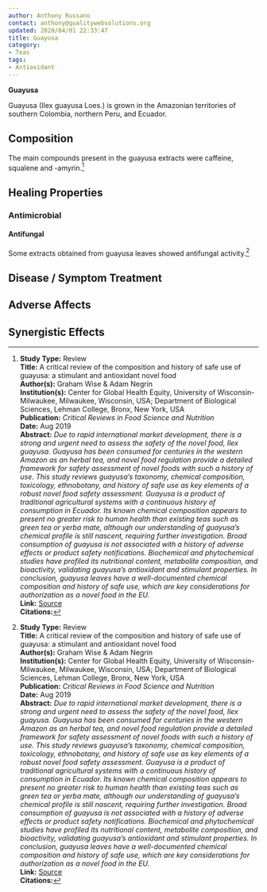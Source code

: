 ```yaml
---
author: Anthony Russano
contact: anthony@qualitywebsolutions.org
updated: 2020/04/01 22:33:47
title: Guayusa
category:
- Teas
tags:
- Antioxidant
---
```

**Guayusa**

Guayusa (Ilex guayusa Loes.) is grown in the Amazonian territories of southern Colombia, northern Peru, and Ecuador.

## Composition

The main compounds present in the guayusa extracts were caffeine, squalene and -amyrin.[^1]

## Healing Properties

### Antimicrobial

#### Antifungal

Some extracts obtained from guayusa leaves showed antifungal activity.[^1]

## Disease / Symptom Treatment

## Adverse Affects

## Synergistic Effects

[^1]: **Study Type:**  Review<br>**Title:** A critical review of the composition and history of safe use of guayusa: a stimulant and antioxidant novel food<br>**Author(s):** Graham Wise & Adam Negrin<br>**Institution(s):** Center for Global Health Equity, University of Wisconsin-Milwaukee, Milwaukee, Wisconsin, USA; Department of Biological Sciences, Lehman College, Bronx, New York, USA<br>**Publication:** <i>Critical Reviews in Food Science and Nutrition</i><br>**Date:** Aug 2019<br>**Abstract:** <i>Due to rapid international market development, there is a strong and urgent need to assess the safety of the novel food, Ilex guayusa. Guayusa has been consumed for centuries in the western Amazon as an herbal tea, and novel food regulation provide a detailed framework for safety assessment of novel foods with such a history of use. This study reviews guayusa’s taxonomy, chemical composition, toxicology, ethnobotany, and history of safe use as key elements of a robust novel food safety assessment. Guayusa is a product of traditional agricultural systems with a continuous history of consumption in Ecuador. Its known chemical composition appears to present no greater risk to human health than existing teas such as green tea or yerba mate, although our understanding of guayusa’s chemical profile is still nascent, requiring further investigation. Broad consumption of guayusa is not associated with a history of adverse effects or product safety notifications. Biochemical and phytochemical studies have profiled its nutritional content, metabolite composition, and bioactivity, validating guayusa’s antioxidant and stimulant properties. In conclusion, guayusa leaves have a well-documented chemical composition and history of safe use, which are key considerations for authorization as a novel food in the EU.</i><br>**Link:** [Source](https://doi.org/10.1080/10408398.2019.1643286)<br>**Citations:**

[^2]: **Study Type:**  Animal Study, Commentary, Human Study: In Vitro - In Vivo - In Silico, Human: Case Report, Meta Analysis, Review<br>**Title:** <br>**Author(s):**  <br>**Institution(s):** <br>**Publication:** <i> </i><br>**Date:** <br>**Abstract:** <i> </i><br>**Link:** [Source]()<br>**Citations:**